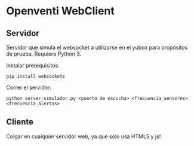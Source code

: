 # Openventi WebClient

## Servidor
Servidor que simula el websocket a utilizarse en el yubox para propósitos de prueba. Requiere Python 3.

Instalar prerequisitos:
```
pip install websockets
```

Correr el servidor:
```
python server-simulador.py <puerto de escucha> <frecuencia_sensores> <frecuencia_alertas>
```

## Cliente
Colgar en cualquier servidor web, ya que sólo usa HTML5 y js!
